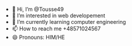 - 👋 Hi, I’m @Tousse49
- 👀 I’m interested in web developement
- 🌱 I’m currently learning computer engineering
- 📫 How to reach me +48571024567
- 😄 Pronouns: HIM/HE

<!---
Tousse49/Tousse49 is a ✨ special ✨ repository because its `README.md` (this file) appears on your GitHub profile.
You can click the Preview link to take a look at your changes.
--->
